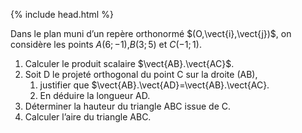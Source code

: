 {% include head.html %}

Dans le plan muni d’un repère orthonormé $(O,\vect{i},\vect{j})$, on considère les points $A(6 ;−1)$,$B(3 ;5)$ et $C( −1 ; 1)$.
1. Calculer le produit scalaire $\vect{AB}.\vect{AC}$.
2. Soit D le projeté orthogonal du point C sur la droite (AB), 
   1. justifier que $\vect{AB}.\vect{AD}=\vect{AB}.\vect{AC}.
   2. En déduire la longueur AD.
3. Déterminer la hauteur du triangle ABC issue de C.
4. Calculer l’aire du triangle ABC.
